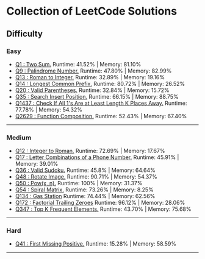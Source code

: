 # Collection of LeetCode Solutions

## Difficulty

### Easy
- [Q1 : Two Sum.](/src/easy/q1_TwoSum/Solution.js)  Runtime: 41.52% | Memory: 81.10%
- [Q9 : Palindrome Number.](/src/easy/q9_PalindromeNumber/Solution.js)  Runtime: 47.80% | Memory: 82.99%
- [Q13 : Roman to Integer.](/src/easy/q13_RomanToInteger/Solution.js)  Runtime: 32.89% | Memory: 19.16%
- [Q14 : Longest Common Prefix.](/src/easy/q14_LongestCommonPrefix/Solution.js)  Runtime: 80.72% | Memory: 26.52%
- [Q20 : Valid Parentheses.](/src/easy/q20_ValidParentheses/Solution.js)  Runtime: 32.84% | Memory: 15.72% 
- [Q35 : Search Insert Position.](/src/easy/q35_SearchInsertPosition/Solution.js)  Runtime: 66.15% | Memory: 88.75%
- [Q1437 : Check If All 1's Are at Least Length K Places Away.](/src/easy/q1437_CheckIfAll1AreLeastLengthKPlacesAway/Solution.js)  Runtime: 77.78% | Memory: 54.32%
- [Q2629 : Function Composition.](/src/easy/q2629_FunctionComposition/Solution.js)  Runtime: 52.43% | Memory: 67.40%
---

### Medium
- [Q12 : Integer to Roman.](/src/medium/q12_IntegerToRoman/Solution.java)  Runtime: 72.69% | Memory: 17.67%
- [Q17 : Letter Combinations of a Phone Number.](/src/medium/q17_LetterCombinationsPhoneNumber/Solution.js) Runtime: 45.91% | Memory: 39.01%
- [Q36 : Valid Sudoku.](/src/medium/q36_ValidSudoku/Solution.java)  Runtime: 45.8% | Memory: 64.64%
- [Q48 : Rotate Image.](/src/medium/q48_RotateImage/Solution.js)  Runtime: 90.71% | Memory: 54.37%
- [Q50 : Pow(x, n).](/src/medium/q50_PowXN/Solution.java)  Runtime: 100% | Memory: 31.37%
- [Q54 : Spiral Matrix.](/src/medium/q54_SpiralMatrix/Solution.js)  Runtime: 73.26% | Memory: 8.25%
- [Q134 : Gas Station](/src/medium/q134_GasStation/Solution.js)  Runtime: 74.44% | Memory: 62.56%
- [Q172 : Factorial Trailing Zeroes](/src/medium/q172_FactorialTrailingZeroes/Solution.js)  Runtime: 96.12% | Memory: 28.06%
- [Q347 : Top K Frequent Elements.](/src/medium/q347_TopKFrequentElements/Solution.js)  Runtime: 43.70% | Memory: 75.68%
---

### Hard
- [Q41 : First Missing Positive.](/src/hard/q41_FirstMissingPositive/Solution.js)  Runtime: 15.28% | Memory: 58.59%
---